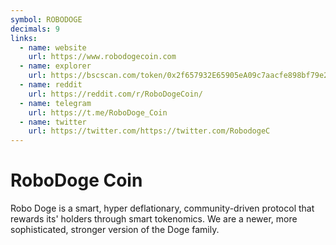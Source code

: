 ```yaml
---
symbol: ROBODOGE
decimals: 9
links:
  - name: website
    url: https://www.robodogecoin.com
  - name: explorer
    url: https://bscscan.com/token/0x2f657932E65905eA09c7aacfe898bf79e207c1C0
  - name: reddit
    url: https://reddit.com/r/RoboDogeCoin/
  - name: telegram
    url: https://t.me/RoboDoge_Coin
  - name: twitter
    url: https://twitter.com/https://twitter.com/RobodogeC
---
```


# RoboDoge Coin

Robo Doge is a smart, hyper deflationary, community-driven protocol that rewards its' holders through smart tokenomics. We are a newer, more sophisticated, stronger version of the Doge family.
